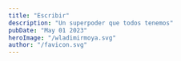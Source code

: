 ```yaml
---
title: "Escribir"
description: "Un superpoder que todos tenemos"
pubDate: "May 01 2023"
heroImage: "/wladimirmoya.svg"
author: "/favicon.svg"
---
```


